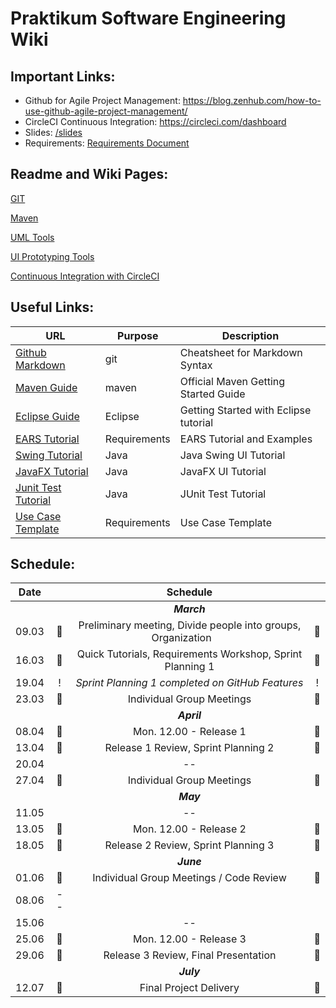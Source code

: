 # Praktikum Software Engineering Wiki


## Important Links:

-  Github for Agile Project Management: https://blog.zenhub.com/how-to-use-github-agile-project-management/
-  CircleCI Continuous Integration: https://circleci.com/dashboard
- Slides: [/slides](/slides) 
- Requirements: [Requirements Document](/documents/project-requirements.pdf) 


## Readme and Wiki Pages:

[GIT](/wiki/git/README.md)

[Maven](/wiki/maven/README.md) 

[UML Tools](/wiki/uml/README.md) 

[UI Prototyping Tools](/wiki/uiprototype/README.md) 

[Continuous Integration with CircleCI](/wiki/circleci/README.md) 


## Useful Links:

| URL          | Purpose           | Description  |
| ------------- |-------------| -----|
| [Github Markdown](https://guides.github.com/features/mastering-markdown)     | git          | Cheatsheet for Markdown Syntax |
| [Maven Guide](https://maven.apache.org/guides/getting-started)                            | maven                     | Official Maven Getting Started Guide |
| [Eclipse Guide](https://www.vogella.com/tutorials/Eclipse/article.html)                            | Eclipse                     | Getting Started with Eclipse tutorial |
| [EARS Tutorial](https://www.iaria.org/conferences2013/filesICCGI13/ICCGI_2013_Tutorial_Terzakis.pdf)                            | Requirements                     | EARS Tutorial and Examples |
| [Swing Tutorial](https://www.javatpoint.com/java-swing)                            | Java                     | Java Swing UI Tutorial |
| [JavaFX Tutorial](https://docs.oracle.com/javafx/2/get_started/jfxpub-get_started.htm)                            | Java                     | JavaFX UI Tutorial|
| [Junit Test Tutorial](https://www.vogella.com/tutorials/JUnit/article.html)                            | Java                     | JUnit Test Tutorial|
| [Use Case Template](...)                            | Requirements                     | Use Case Template|


## Schedule:

|Date||Schedule||
|:---------:|:--------------:|:--------------:|:--------------:|
|||*__March__*||
|09.03|&#x1F536;| Preliminary meeting, Divide people into groups, Organization  &nbsp;&nbsp;&nbsp;&nbsp;&nbsp;     |&#x1F536;|
|16.03|&#x1F536;| Quick Tutorials, Requirements Workshop, Sprint Planning 1 |&#x1F536;|
|19.04|! |_Sprint Planning 1 completed on GitHub Features_ |!|
|23.03|&#x1F539; |   Individual Group Meetings                                                                    |&#x1F539;|
|||*__April__*||
|08.04|&#x1F4D8;| Mon. 12.00 - Release 1 |  &#x1F4D8;||12.04|&#x1F4D8;| Mon. 12.00 - Release 1 |  &#x1F4D8;|
|13.04|&#x1F536; |Release 1 Review, Sprint Planning 2 |&#x1F536;|
|20.04||--||
|27.04|&#x1F539; |Individual Group Meetings| &#x1F539;|
|||*__May__*||
|11.05||--||
|13.05|&#x1F4D8;| Mon. 12.00 - Release 2 |&#x1F4D8;|
|18.05|&#x1F536;| Release 2 Review, Sprint Planning 3 |&#x1F536;|
|||*__June__*||
|01.06|&#x1F539;| Individual Group Meetings / Code Review |&#x1F539;|
|08.06|--|
|15.06||--||
|25.06|&#x1F4D8;| Mon. 12.00 - Release 3| &#x1F4D8;|
|29.06|&#x1F536;| Release 3 Review, Final Presentation |&#x1F536;|
|||*__July__*||
|12.07|&#x1F4D8;| Final Project Delivery |&#x1F4D8;|
